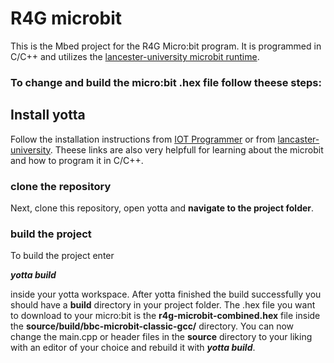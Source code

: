 # R4G microbit
This is the Mbed project for the R4G Micro:bit program. It is programmed in C/C++ and utilizes the [lancester-university microbit runtime](https://lancaster-university.github.io/microbit-docs/).


### To change and build the micro:bit .hex file follow theese steps:
## Install yotta
Follow the installation instructions from [IOT Programmer](https://www.iot-programmer.com/index.php/books/27-micro-bit-iot-in-c/chapters-micro-bit-iot-in-c/44-offline-c-c-development-with-the-micro-bit) or from [lancaster-university](https://lancaster-university.github.io/microbit-docs/offline-toolchains/).
Theese links are also very helpfull for learning about the microbit and how to program it in C/C++.
### clone the repository
Next, clone this repository, open yotta and <b>navigate to the project folder</b>.
### build the project
To build the project enter

*<b>yotta build</b>*

inside your yotta workspace. After yotta finished the build successfully you should have a <b>build</b> directory in your project folder. The .hex file you want to download to your micro:bit is the <b>r4g-microbit-combined.hex</b> file inside the <b>source/build/bbc-microbit-classic-gcc/</b> directory.
You can now change the main.cpp or header files in the <b>source</b> directory to your liking with an editor of your choice and rebuild it with *<b>yotta build</b>*.
